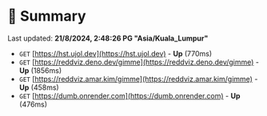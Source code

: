# 📖 Summary
Last updated: **21/8/2024, 2:48:26 PG "Asia/Kuala_Lumpur"**

- `GET` [https://hst.ujol.dev](https://hst.ujol.dev) - **Up** (770ms)
- `GET` [https://reddviz.deno.dev/gimme](https://reddviz.deno.dev/gimme) - **Up** (1856ms)
- `GET` [https://reddviz.amar.kim/gimme](https://reddviz.amar.kim/gimme) - **Up** (458ms)
- `GET` [https://dumb.onrender.com](https://dumb.onrender.com) - **Up** (476ms)
